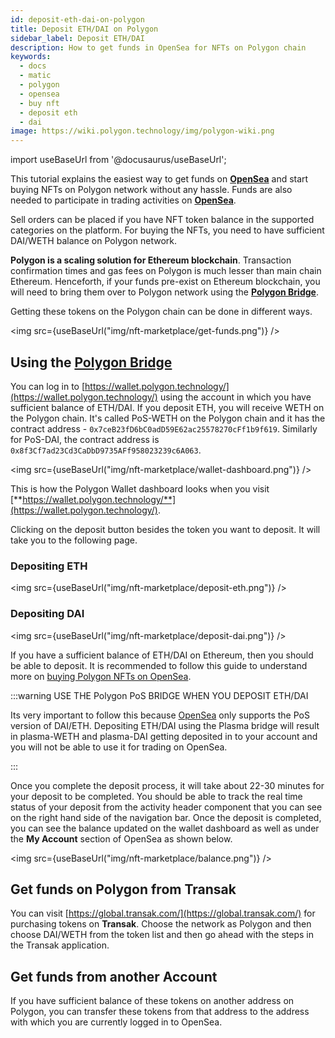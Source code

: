 ```yaml
---
id: deposit-eth-dai-on-polygon
title: Deposit ETH/DAI on Polygon
sidebar_label: Deposit ETH/DAI
description: How to get funds in OpenSea for NFTs on Polygon chain
keywords:
  - docs
  - matic
  - polygon
  - opensea
  - buy nft
  - deposit eth
  - dai
image: https://wiki.polygon.technology/img/polygon-wiki.png
---
```


import useBaseUrl from '@docusaurus/useBaseUrl';

This tutorial explains the easiest way to get funds on [**OpenSea**](https://matic.opensea.io) and start buying NFTs on Polygon network without any hassle. Funds are also needed to participate in trading activities on [**OpenSea**](http://matic.opensea.io).

Sell orders can be placed if you have NFT token balance in the supported categories on the platform. For buying the NFTs, you need to have sufficient DAI/WETH balance on Polygon network.

**Polygon is a scaling solution for Ethereum blockchain**. Transaction confirmation times and gas fees on Polygon is much lesser than main chain Ethereum. Henceforth, if your funds pre-exist on Ethereum blockchain, you will need to bring them over to Polygon network using the [**Polygon Bridge**](https://wallet.polygon.technology/bridge).

Getting these tokens on the Polygon chain can be done in different ways.

<img src={useBaseUrl("img/nft-marketplace/get-funds.png")} />

## Using the [Polygon Bridge](https://wallet.polygon.technology/bridge)

You can log in to [https://wallet.polygon.technology/](https://wallet.polygon.technology/) using the account in which you have sufficient balance of ETH/DAI. If you deposit ETH, you will receive WETH on the Polygon chain. It's called PoS-WETH on the Polygon chain and it has the contract address - `0x7ceB23fD6bC0adD59E62ac25578270cFf1b9f619`. Similarly for PoS-DAI, the contract address is `0x8f3Cf7ad23Cd3CaDbD9735AFf958023239c6A063`.

<img src={useBaseUrl("img/nft-marketplace/wallet-dashboard.png")} />

This is how the Polygon Wallet dashboard looks when you visit [**https://wallet.polygon.technology/**](https://wallet.polygon.technology/).

Clicking on the deposit button besides the token you want to deposit. It will take you to the following page.

### Depositing ETH

<img src={useBaseUrl("img/nft-marketplace/deposit-eth.png")} />

### Depositing DAI

<img src={useBaseUrl("img/nft-marketplace/deposit-dai.png")} />

If you have a sufficient balance of ETH/DAI on Ethereum, then you should be able to deposit. It is recommended to follow this guide to understand more on [buying Polygon NFTs on OpenSea](https://polygon.technology/blog/how-to-buy-polygon-nfts-on-opensea).

:::warning USE THE Polygon PoS BRIDGE WHEN YOU DEPOSIT ETH/DAI

Its very important to follow this because [OpenSea](http://matic.opensea.io) only supports the PoS version of DAI/ETH. Depositing ETH/DAI using the Plasma bridge will result in plasma-WETH and plasma-DAI getting deposited in to your account and you will not be able to use it for trading on OpenSea.

:::

Once you complete the deposit process, it will take about 22-30 minutes for your deposit to be completed. You should be able to track the real time status of your deposit from the activity header component that you can see on the right hand side of the navigation bar. Once the deposit is completed, you can see the balance updated on the wallet dashboard as well as under the **My Account** section of OpenSea as shown below.

<img src={useBaseUrl("img/nft-marketplace/balance.png")} />

## Get funds on Polygon from Transak

You can visit [https://global.transak.com/](https://global.transak.com/) for purchasing tokens on **Transak**. Choose the network as Polygon and then choose DAI/WETH from the token list and then go ahead with the steps in the Transak application.

## Get funds from another Account

If you have sufficient balance of these tokens on another address on Polygon, you can transfer these tokens from that address to the address with which you are currently logged in to OpenSea.
